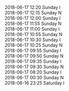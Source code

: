 2018-06-17 12:20 Sunday  I  
2018-06-17 12:15 Sunday  N  
2018-06-17 12:00 Sunday  I  
2018-06-17 11:55 Sunday  N  
2018-06-17 11:00 Sunday  I  
2018-06-17 10:55 Sunday  N  
2018-06-17 10:30 Sunday  I  
2018-06-17 10:25 Sunday  N  
2018-06-17 09:55 Sunday  I  
2018-06-17 09:50 Sunday  N  
2018-06-17 09:35 Sunday  I  
2018-06-17 09:30 Sunday  N  
2018-06-17 08:20 Sunday  I  
2018-06-17 00:30 Sunday  N  
2018-06-16 23:25 Saturday  I  
